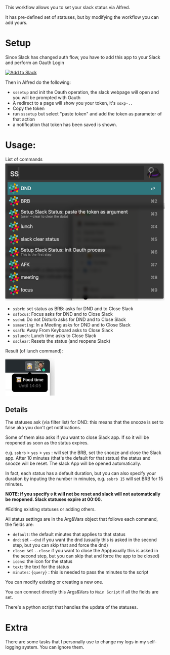 This workflow allows you to set your slack status via Alfred.

It has pre-defined set of statuses, but by modifying the workflow you can add yours.

# Setup
Since Slack has changed auth flow, you have to add this app to your Slack and perform an Oauth Login 

<a href="https://slack.com/oauth/v2/authorize?client_id=3091729876.2525836761175&scope=&user_scope=users.profile:write,dnd:write,users:write"><img alt="Add to Slack" height="40" width="139" src="https://platform.slack-edge.com/img/add_to_slack.png" srcSet="https://platform.slack-edge.com/img/add_to_slack.png 1x, https://platform.slack-edge.com/img/add_to_slack@2x.png 2x" /></a>

Then in Alfred do the following:

- `sssetup` and init the Oauth operation, the slack webpage will open and you will be prompted with Oauth
- A redirect to a page will show you your token, it's `xoxp-..`
- Copy the token
- run `sssetup` but select "paste token" and add the token as parameter of that action
- a notification that token has been saved is shown.

# Usage:

List of commands
![Usage screenshot](doc/commands.png)

- `ssbrb`: set status as BRB: asks for DND and to Close Slack
- `ssfocus`: Focus  asks for DND and to Close Slack
- `ssdnd`: Do not Disturb  asks for DND and to Close Slack
- `ssmeeting`: In a Meeting  asks for DND and to Close Slack
- `ssafk`: Away From Keyboard  asks to Close Slack
- `sslunch`: Lunch time  asks to Close Slack
- `ssclear`: Resets the status (and reopens Slack)


Result (of lunch command):

![Usage screenshot](doc/status.png)

## Details
The statuses ask (via filter list) for DND: this means that the snooze is set to false aka you don't get notifications.

Some of them also asks if you want to close Slack app. If so it will be reopened as soon as the status expires.

e.g. `ssbrb` > `yes` > `yes` : will set the BRB, set the snooze and close the Slack app. After 10 minutes (that's the default for that status) the status and snooze will be reset. The slack App will be opened automatically.

In fact, each status has a default duration, but you can also specify your duration by inputing the number in minutes, e.g. `ssbrb 15` will set BRB for 15 minutes.

**NOTE: if you specify `0` it will not be reset and slack will not automatically be reopened. Slack statuses expire at 00:00.**


#Editing existing statuses or adding others. 

All status settings are in the Arg&Vars object that follows each command, the fields are:

- `default`: the default minutes that applies to that status
- `dnd`: set `--dnd` if you want the dnd (usually this is asked in the second step, but you can skip that and force the dnd)
- `close`: set `--close` if you want to close the App(usually this is asked in the second step, but you can skip that and force the app to be closed)
- `icons`: the icon for the status
- `text`: the text for the status
- `minutes`: `{query}` : this is needed to pass the minutes to the script

You can modify existing or creating a new one.

You can connect directly this Args&Vars to `Main Script` if all the fields are set.

There's a python script that handles the update of the statuses.

# Extra
There are some tasks that I personally use to change my logs in my self-logging system. You can ignore them.
